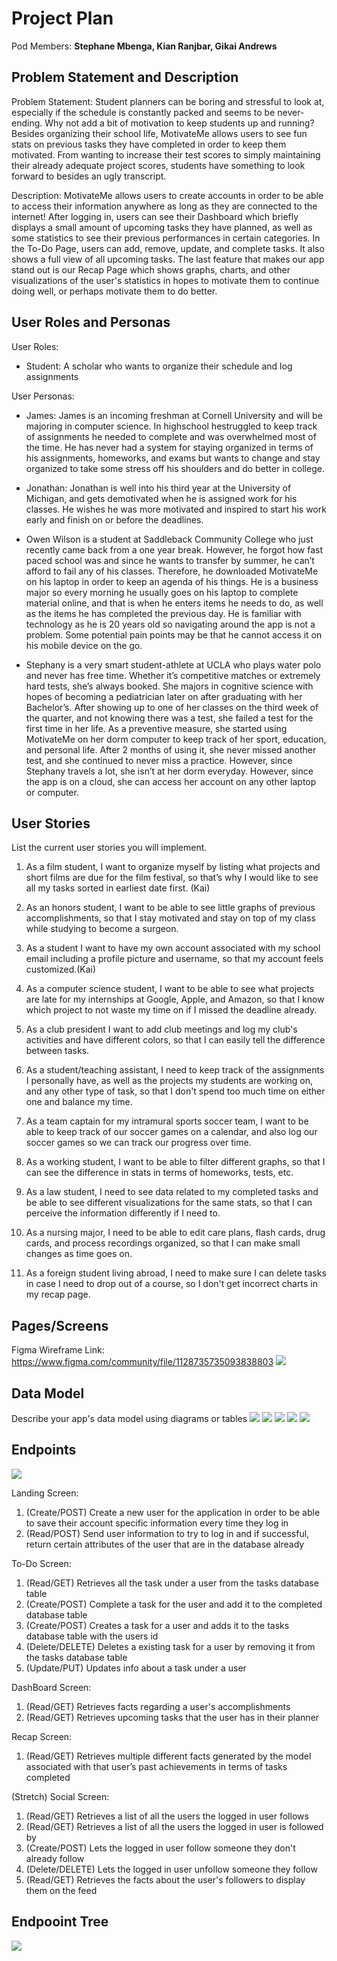 # Project Plan

Pod Members: **Stephane Mbenga, Kian Ranjbar, Gikai Andrews**

## Problem Statement and Description

Problem Statement: Student planners can be boring and stressful to look at, especially if the schedule is constantly packed and seems to be never-ending. Why not add a bit of motivation to keep students up and running? Besides organizing their school life, MotivateMe allows users to see fun stats on previous tasks they have completed in order to keep them motivated. From wanting to increase their test scores to simply maintaining their already adequate project scores, students have something to look forward to besides an ugly transcript.

Description: MotivateMe allows users to create accounts in order to be able to access their information anywhere as long as they are connected to the internet! After logging in, users can see their Dashboard which briefly displays a small amount of upcoming tasks they have planned, as well as some statistics to see their previous performances in certain categories. In the To-Do Page, users can add, remove, update, and complete tasks. It also shows a full view of all upcoming tasks. The last feature that makes our app stand out is our Recap Page which shows graphs, charts, and other visualizations of the user's statistics in hopes to motivate them to continue doing well, or perhaps motivate them to do better.

## User Roles and Personas

User Roles:
* Student: A scholar who wants to organize their schedule and log assignments

User Personas:

* James: James is an incoming freshman at Cornell University and will be majoring in computer science. In highschool hestruggled to keep track of assignments he needed to complete and was overwhelmed most of the time. He has never had a system for staying organized in terms of his assignments, homeworks, and exams but wants to change and stay organized to take some stress off his shoulders and do better in college. 
   
* Jonathan: Jonathan is well into his third year at the University of Michigan, and gets demotivated when he is assigned work for his classes. He wishes he was more motivated and inspired to start his work early and finish on or before the deadlines.

* Owen Wilson is a student at Saddleback Community College who just recently came back from a one year break. However, he forgot how fast paced school was and since he wants to transfer by summer, he can’t afford to fail any of his classes. Therefore, he downloaded MotivateMe on his laptop in order to keep an agenda of his things. He is a business major so every morning he usually goes on his laptop to complete material online, and that is when he enters items he needs to do, as well as the items he has completed the previous day. He is familiar with technology as he is 20 years old so navigating around the app is not a problem. Some potential pain points may be that he cannot access it on his mobile device on the go.

* Stephany is a very smart student-athlete at UCLA who plays water polo and never has free time. Whether it’s competitive matches or extremely hard tests, she’s always booked. She majors in cognitive science with hopes of becoming a pediatrician later on after graduating with her Bachelor’s. After showing up to one of her classes on the third week of the quarter, and not knowing there was a test, she failed a test for the first time in her life. As a preventive measure, she started using MotivateMe on her dorm computer to keep track of her sport, education, and personal life. After 2 months of using it, she never missed another test, and she continued to never miss a practice. However, since Stephany travels a lot, she isn’t at her dorm everyday. However, since the app is on a cloud, she can access her account on any other laptop or computer.


## User Stories

List the current user stories you will implement.

1. As a film student, I want to organize myself by listing what projects and short films are due for the film festival, so that’s why I would like to see all my tasks sorted in earliest date first. (Kai)

2. As an honors student, I want to be able to see little graphs of previous accomplishments, so that I stay motivated and stay on top of my class while studying to become a surgeon.

3. As a student I want to have my own account associated with my school email including a profile picture and username, so that my account feels customized.(Kai)

4. As a computer science student, I want to be able to see what projects are late for my internships at Google, Apple, and Amazon, so that I know which project to not waste my time on if I missed the deadline already.

5. As a club president I want to add club meetings and log my club's activities and have different colors, so that I can easily tell the difference between tasks.

6. As a student/teaching assistant, I need to keep track of the assignments I personally have, as well as the projects my students are working on, and any other type of task, so that I don't spend too much time on either one and balance my time.

7.  As a team captain for my intramural sports soccer team, I want to be able to keep track of our soccer games on a calendar, and also log our soccer games so we can track our progress over time.

8.  As a working student, I want to be able to filter different graphs, so that I can see the difference in stats in terms of homeworks, tests, etc.

9.  As a law student, I need to see data related to my completed tasks and be able to see different visualizations for the same stats, so that I can perceive the information differently if I need to.

10. As a nursing major, I need to be able to edit care plans, flash cards, drug cards, and process recordings organized, so that I can make small changes as time goes on.

11. As a foreign student living abroad, I need to make sure I can delete tasks in case I need to drop out of a course, so I don't get incorrect charts in my recap page.

## Pages/Screens

Figma Wireframe Link: https://www.figma.com/community/file/1128735735093838803
![](https://media3.giphy.com/media/oYhDoGyv1Uelfvl1Ll/giphy.gif?cid=790b7611f7f5ba2a8f35e3fdc9fffa60ec8f2d5ba4a72e26&rid=giphy.gif&ct=g)

## Data Model

Describe your app's data model using diagrams or tables
![](https://i.imgur.com/lydhAYG.png)
![](https://i.imgur.com/fsu4xPm.png)
![](https://i.imgur.com/joEi2qJ.png)
![](https://i.imgur.com/xk73yO4.png)
![](https://i.imgur.com/wjyOAtT.png)

## Endpoints
![](https://i.imgur.com/BFCQJvh.png)

Landing Screen:
1. (Create/POST) Create a new user for the application in order to be able to save their account specific information every time they log in
2. (Read/POST) Send user information to try to log in and if successful, return certain attributes of the user that are in the database already

To-Do Screen:
1. (Read/GET) Retrieves all the task under a user from the tasks database table
2. (Create/POST) Complete a task for the user and add it to the completed database table
3. (Create/POST) Creates a task for a user and adds it to the tasks database table with the users id
4. (Delete/DELETE) Deletes a existing task for a user by removing it from the tasks database table 
5. (Update/PUT) Updates info about a task under a user

DashBoard Screen:
1. (Read/GET) Retrieves facts regarding a user's accomplishments
2. (Read/GET) Retrieves upcoming tasks that the user has in their planner

Recap Screen:
1. (Read/GET) Retrieves multiple different facts generated by the model associated with that user’s past achievements in terms of tasks completed

(Stretch) Social Screen:
1. (Read/GET) Retrieves a list of all the users the logged in user follows
2. (Read/GET) Retrieves a list of all the users the logged in user is followed by
3. (Create/POST) Lets the logged in user follow someone they don't already follow
4. (Delete/DELETE) Lets the logged in user unfollow someone they follow
5. (Read/GET) Retrieves the facts about the user's followers to display them on the feed

## Endpooint Tree
![](https://i.imgur.com/wMhd3GI.png)
